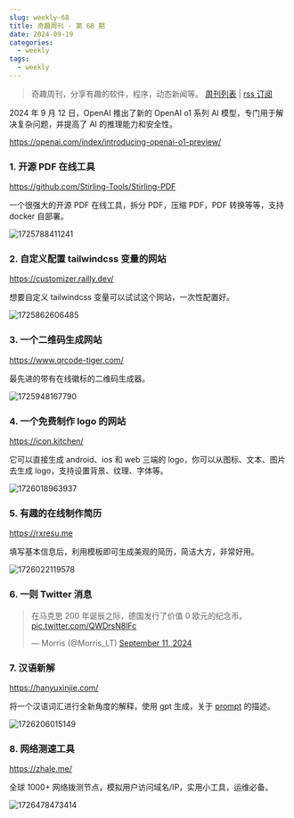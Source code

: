 ```yaml
---
slug: weekly-68
title: 奇趣周刊 - 第 68 期
date: 2024-09-19
categories:
  - weekly
tags:
  - weekly
---
```


> 奇趣周刊，分享有趣的软件，程序，动态新闻等。 [周刊列表](/categories/weekly/) | [rss 订阅](/categories/weekly/index.xml)

2024 年 9 月 12 日，OpenAI 推出了新的 OpenAI o1 系列 AI 模型，专门用于解决复杂问题，并提高了 AI 的推理能力和安全性。

https://openai.com/index/introducing-openai-o1-preview/

### 1. 开源 PDF 在线工具

https://github.com/Stirling-Tools/Stirling-PDF

一个很强大的开源 PDF 在线工具，拆分 PDF，压缩 PDF，PDF 转换等等，支持 docker 自部署。

![1725788411241](https://imgurl.zishu.me/2024/09/1725788411241.webp)

### 2. 自定义配置 tailwindcss 变量的网站

https://customizer.railly.dev/

想要自定义 tailwindcss 变量可以试试这个网站，一次性配置好。

![1725862606485](https://imgurl.zishu.me/2024/09/1725862606485.webp)

### 3. 一个二维码生成网站

https://www.qrcode-tiger.com/

最先进的带有在线徽标的二维码生成器。

![1725948167790](https://imgurl.zishu.me/2024/09/1725948167790.webp)

### 4. 一个免费制作 logo 的网站

https://icon.kitchen/

它可以直接生成 android、ios 和 web 三端的 logo，你可以从图标、文本、图片去生成 logo，支持设置背景、纹理、字体等。

![1726018963937](https://imgurl.zishu.me/2024/09/1726018963937.webp)

### 5. 有趣的在线制作简历

https://rxresu.me

填写基本信息后，利用模板即可生成美观的简历，简洁大方，非常好用。

![1726022119578](https://imgurl.zishu.me/2024/09/1726022119578.webp)

### 6. 一则 Twitter 消息

<blockquote class="twitter-tweet" data-media-max-width="560"><p lang="zh" dir="ltr">在马克思 200 年诞辰之际，德国发行了价值 0 欧元的纪念币。 <a href="https://t.co/QWDrsN8lFc">pic.twitter.com/QWDrsN8lFc</a></p>&mdash; Morris (@Morris_LT) <a href="https://twitter.com/Morris_LT/status/1833764435015639435?ref_src=twsrc%5Etfw">September 11, 2024</a></blockquote> <script async src="https://platform.twitter.com/widgets.js" charset="utf-8"></script>

### 7. 汉语新解

https://hanyuxinjie.com/

将一个汉语词汇进行全新角度的解释，使用 gpt 生成，关于 [prompt](https://web.okjike.com/originalPost/66e170618becdf39a1c19761) 的描述。

![1726206015149](https://imgurl.zishu.me/2024/09/1726206015149.webp)

### 8. 网络测速工具

https://zhale.me/

全球 1000+ 网络拨测节点，模拟用户访问域名/IP，实用小工具，运维必备。

![1726478473414](https://imgurl.zishu.me/2024/09/1726478473414.webp)

